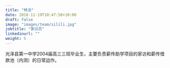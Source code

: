 ```yaml
---
title: "林洁"
date: 2018-11-19T10:47:58+10:00
draft: false
image: "images/team/silili.jpg"
jobtitle: "家访员"
linkedinurl: ""
weight: 5
---
```


光泽县第一中学2004届高三三班毕业生，主要负责薪传助学项目的家访和薪传借款池（内测）的日常运作。
